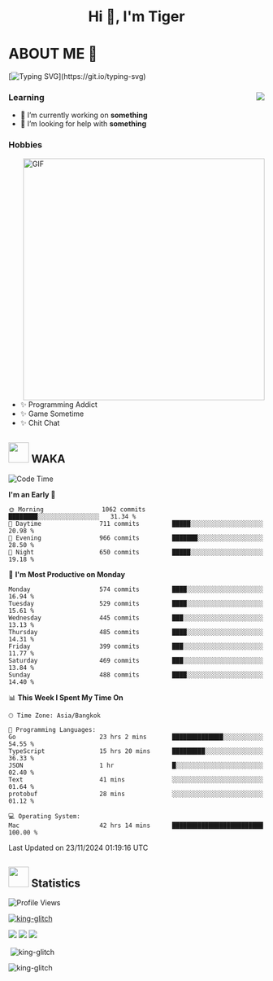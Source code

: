 <h1 align="center">Hi 👋, I'm Tiger</h1>




# ABOUT ME 💬

[![Typing SVG](https://readme-typing-svg.herokuapp.com?color=22F771&vCenter=true&lines=A+perssionate+developer+from+nowhere.)](https://git.io/typing-svg)

<div>
 <img align="right" src="https://spotify-github-profile.vercel.app/api/view?uid=12129734423&cover_image=false&theme=default&bar_color=22d016&bar_color_cover=true" />
 <h3>Learning</h3>
 
 <ul>
  <li>🔭 I’m currently working on <b>something</b></li>
  <li>🤝 I’m looking for help with <b>something</b></li>
 </ul>
 
</div>
<div>
 <h3>Hobbies</h3>
 <img align="right" height="475px"  alt="GIF" src="https://i.pinimg.com/originals/1f/b7/db/1fb7dbee557e5ed509f7517da8a84d58.gif" />
 <ul>
  <li>✨ Programming Addict</li>
  <li>✨ Game Sometime</li>
  <li>✨ Chit Chat</li>
 </ul>
 
</div>



## <img height="40" src="https://raw.githubusercontent.com/innng/innng/master/assets/kyubey.gif"/> WAKA

<!--START_SECTION:waka-->
![Code Time](http://img.shields.io/badge/Code%20Time-2%2C925%20hrs%2027%20mins-blue)

**I'm an Early 🐤** 

```text
🌞 Morning                1062 commits        ████████░░░░░░░░░░░░░░░░░   31.34 % 
🌆 Daytime                711 commits         █████░░░░░░░░░░░░░░░░░░░░   20.98 % 
🌃 Evening                966 commits         ███████░░░░░░░░░░░░░░░░░░   28.50 % 
🌙 Night                  650 commits         █████░░░░░░░░░░░░░░░░░░░░   19.18 % 
```
📅 **I'm Most Productive on Monday** 

```text
Monday                   574 commits         ████░░░░░░░░░░░░░░░░░░░░░   16.94 % 
Tuesday                  529 commits         ████░░░░░░░░░░░░░░░░░░░░░   15.61 % 
Wednesday                445 commits         ███░░░░░░░░░░░░░░░░░░░░░░   13.13 % 
Thursday                 485 commits         ████░░░░░░░░░░░░░░░░░░░░░   14.31 % 
Friday                   399 commits         ███░░░░░░░░░░░░░░░░░░░░░░   11.77 % 
Saturday                 469 commits         ███░░░░░░░░░░░░░░░░░░░░░░   13.84 % 
Sunday                   488 commits         ████░░░░░░░░░░░░░░░░░░░░░   14.40 % 
```


📊 **This Week I Spent My Time On** 

```text
🕑︎ Time Zone: Asia/Bangkok

💬 Programming Languages: 
Go                       23 hrs 2 mins       ██████████████░░░░░░░░░░░   54.55 % 
TypeScript               15 hrs 20 mins      █████████░░░░░░░░░░░░░░░░   36.33 % 
JSON                     1 hr                █░░░░░░░░░░░░░░░░░░░░░░░░   02.40 % 
Text                     41 mins             ░░░░░░░░░░░░░░░░░░░░░░░░░   01.64 % 
protobuf                 28 mins             ░░░░░░░░░░░░░░░░░░░░░░░░░   01.12 % 

💻 Operating System: 
Mac                      42 hrs 14 mins      █████████████████████████   100.00 % 
```


 Last Updated on 23/11/2024 01:19:16 UTC
<!--END_SECTION:waka-->
## <img height="40" src="https://raw.githubusercontent.com/innng/innng/master/assets/kyubey.gif"/> Statistics
![Profile Views](https://komarev.com/ghpvc/?username=king-glitch)  

<p align="left"> 
 <a href="https://github.com/ryo-ma/github-profile-trophy">
  <img src="https://github-profile-trophy.vercel.app/?username=king-glitch&theme=dracula" alt="king-glitch" />
 </a> </p>

![](https://github-profile-summary-cards.vercel.app/api/cards/profile-details?username=king-glitch&theme=dracula)
![](https://github-profile-summary-cards.vercel.app/api/cards/stats?username=king-glitch&theme=dracula) 
![](https://github-profile-summary-cards.vercel.app/api/cards/productive-time?username=king-glitch&theme=dracula)


<p>&nbsp;<img align="center" src="https://github-readme-stats.vercel.app/api?username=king-glitch&theme=dracula" alt="king-glitch" /></p>

<p><img align="center" src="https://github-readme-streak-stats.herokuapp.com/?user=king-glitch&theme=dracula" alt="king-glitch" /></p>

